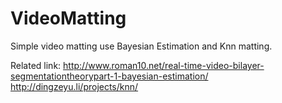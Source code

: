VideoMatting
============

Simple video matting use Bayesian Estimation and Knn matting.


Related link: 
http://www.roman10.net/real-time-video-bilayer-segmentationtheorypart-1-bayesian-estimation/
http://dingzeyu.li/projects/knn/
